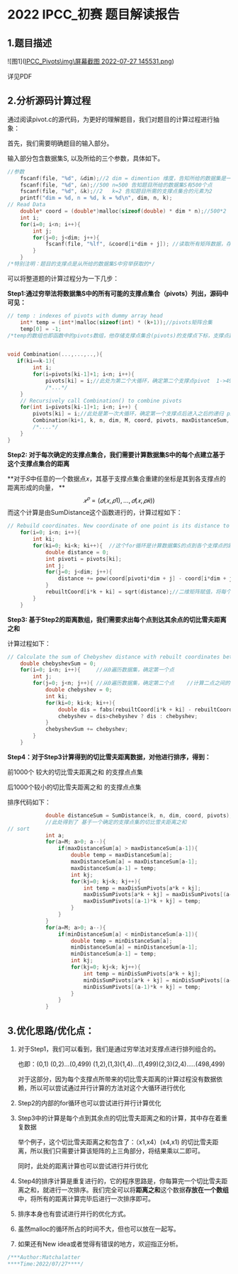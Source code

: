 # 2022 IPCC_初赛 题目解读报告

## 1.题目描述

![图1]([IPCC_Pivots\img\屏幕截图 2022-07-27 145531.png](https://github.com/24kyou/IPCC_Pivots/blob/main/img/%E5%B1%8F%E5%B9%95%E6%88%AA%E5%9B%BE%202022-07-27%20145531.png))

详见PDF

## 2.分析源码计算过程

通过阅读pivot.c的源代码，为更好的理解题目，我们对题目的计算过程进行抽象：

首先，我们需要明确题目的输入部分。

输入部分包含数据集S, 以及所给的三个参数，具体如下。

```c
//参数	
	fscanf(file, "%d", &dim);//2 dim = dimention 维度，告知所给的数据集是一个二维点集
	fscanf(file, "%d", &n);//500 n=500 告知题目所给的数据集S有500个点
	fscanf(file, "%d", &k);//2   k=2 告知题目所需的支撑点集合的元素为2
	printf("dim = %d, n = %d, k = %d\n", dim, n, k);
// Read Data
   	double* coord = (double*)malloc(sizeof(double) * dim * n);//500*2
    int i;
    for(i=0; i<n; i++){
        int j;
        for(j=0; j<dim; j++){
            fscanf(file, "%lf", &coord[i*dim + j]);	//读取所有矩阵数据，存放在coord这个数组之中
        }
    }
/*特别注明：题目的支撑点是从所给的数据集S中穷举获取的*/
```

可以将整道题的计算过程分为一下几步：

**Step1:通过穷举法将数据集S中的所有可能的支撑点集合（pivots）列出，源码中可见：**

```c
// temp : indexes of pivots with dummy array head
    int* temp = (int*)malloc(sizeof(int) * (k+1));//pivots矩阵合集
    temp[0] = -1;
/*temp的数组也即函数中的pivots数组，他存储支撑点集合(pivots)的支撑点下标，支撑点数据来源于coord数组*/


void Combination(...,...,..,){
   if(ki==k-1){
        int i;
        for(i=pivots[ki-1]+1; i<n; i++){
            pivots[ki] = i;//此处为第二个大循环，确定第二个支撑点pivot  1->499
			/*...*/
    }
    // Recursively call Combination() to combine pivots
    for(int i=pivots[ki-1]+1; i<n; i++) {
        pivots[ki] = i;//此处是第一次大循环，确定第一个支撑点后进入之后的递归 pivots里面所含的是下标
        Combination(ki+1, k, n, dim, M, coord, pivots, maxDistanceSum, maxDisSumPivots, minDistanceSum, minDisSumPivots);
		/*....*/
    }
}
```

**Step2: 对于每次确定的支撑点集合，我们需要计算数据集S中的每个点建立基于这个支撑点集合的距离**

**对于𝑆中任意的一个数据点𝑥，其基于支撑点集合重建的坐标是其到各支撑点的距离形成的向量， **
$$
𝑥^𝑝 = (𝑑(𝑥, 𝑝1 ), … , 𝑑(𝑥, 𝑝𝑘 ))
$$
而这个计算是由SumDistance这个函数进行的，计算过程如下：

```c
// Rebuild coordinates. New coordinate of one point is its distance to each pivot.
    for(i=0; i<n; i++){
        int ki;
        for(ki=0; ki<k; ki++){	//这个for循环是计算数据集S的点到各个支撑点的距离。
            double distance = 0;
            int pivoti = pivots[ki];	
            int j;
            for(j=0; j<dim; j++){
                distance += pow(coord[pivoti*dim + j] - coord[i*dim + j] ,2);// (x-y)^2
            }
            rebuiltCoord[i*k + ki] = sqrt(distance);//二维矩阵赋值，将每个点的距离结果放在这个数组里。
        }
    }
```

**Step3: 基于Step2的距离数组，我们需要求出每个点到达其余点的切比雪夫距离之和**

计算过程如下：

```c
// Calculate the sum of Chebyshev distance with rebuilt coordinates between every points
    double chebyshevSum = 0;
    for(i=0; i<n; i++){		//从0遍历数据集，确定第一个点
        int j;
        for(j=0; j<n; j++){	//从0遍历数据集，确定第二个点	//计算二点之间的切比雪夫距离
            double chebyshev = 0;
            int ki;
            for(ki=0; ki<k; ki++){
                double dis = fabs(rebuiltCoord[i*k + ki] - rebuiltCoord[j*k + ki]);
                chebyshev = dis>chebyshev ? dis : chebyshev;
            }
            chebyshevSum += chebyshev;
        }
    }
```

**Step4：对于Step3计算得到的切比雪夫距离数据，对他进行排序，得到：** 

前1000个 较大的切比雪夫距离之和 的支撑点点集

后1000个较小的切比雪夫距离之和 的支撑点点集

排序代码如下：

```c
			double distanceSum = SumDistance(k, n, dim, coord, pivots);
			//此处得到了 基于一个确定的支撑点集的切比雪夫距离之和
// sort
            int a;
            for(a=M; a>0; a--){
                if(maxDistanceSum[a] > maxDistanceSum[a-1]){
                    double temp = maxDistanceSum[a];
                    maxDistanceSum[a] = maxDistanceSum[a-1];
                    maxDistanceSum[a-1] = temp;
                    int kj;
                    for(kj=0; kj<k; kj++){
                        int temp = maxDisSumPivots[a*k + kj];
                        maxDisSumPivots[a*k + kj] = maxDisSumPivots[(a-1)*k + kj];
                        maxDisSumPivots[(a-1)*k + kj] = temp;
                    }
                }
            }
            for(a=M; a>0; a--){
                if(minDistanceSum[a] < minDistanceSum[a-1]){
                    double temp = minDistanceSum[a];
                    minDistanceSum[a] = minDistanceSum[a-1];
                    minDistanceSum[a-1] = temp;
                    int kj;
                    for(kj=0; kj<k; kj++){
                        int temp = minDisSumPivots[a*k + kj];
                        minDisSumPivots[a*k + kj] = minDisSumPivots[(a-1)*k + kj];
                        minDisSumPivots[(a-1)*k + kj] = temp;
                    }
                }
            }
```

## 3.优化思路/优化点：

1. 对于Step1，我们可以看到，我们是通过穷举法对支撑点进行排列组合的。

   也即：(0,1) (0,2)...(0,499) (1,2),(1,3)(1,4)...(1,499)(2,3)(2,4).....(498,499)

   对于这部分，因为每个支撑点所带来的切比雪夫距离的计算过程没有数据依赖，所以可以尝试通过并行计算的方法对这个大循环进行优化

2. Step2的内部的for循环也可以尝试进行并行计算优化

3. Step3中的计算是每个点到其余点的切比雪夫距离之和的计算，其中存在着重复数据

   举个例子，这个切比雪夫距离之和包含了：（x1,x4）(x4,x1) 的切比雪夫距离，所以我们只需要计算该矩阵的上三角部分，将结果乘以二即可。

   同时，此处的距离计算也可以尝试进行并行优化

4. Step4的排序计算是重复进行的，它的程序思路是，你每算完一个切比雪夫距离之和，就进行一次排序。我们完全可以将**距离之和**这个数据**存放在一个数组**中，将所有的距离计算完毕后进行一次排序即可。

5. 排序本身也有尝试进行并行的优化方式。

6. 虽然malloc的循环所占的时间不大，但也可以放在一起写。

7. 如果还有New idea或者觉得有错误的地方，欢迎指正分析。

```c
/***Author:Matchalatter
****Time:2022/07/27****/
```

